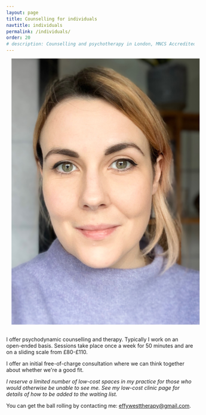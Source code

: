 ```yaml
---
layout: page
title: Counselling for individuals
navtitle: individuals
permalink: /individuals/
order: 20
# description: Counselling and psychotherapy in London, MNCS Accredited.
---
```

<img class="col one right" src="/img/8D6106A2-86BA-4F07-AF7B-1B8AC3DCCADE.jpeg" alt="West Therapy" style="margin: 0 0 1em 1em" />

I offer psychodynamic counselling and therapy. Typically I work on an open-ended basis. Sessions take place once a week for 50 minutes and are on a sliding scale from £80-£110.

I offer an initial free-of-charge consultation where we can think together about whether we're a good fit.

*I reserve a limited number of low-cost spaces in my practice for those who would otherwise be unable to see me. See my low-cost clinic page for details of how to be added to the waiting list.*

You can get the ball rolling by contacting me: [effywesttherapy@gmail.com](mailto:effywesttherapy@gmail.com).